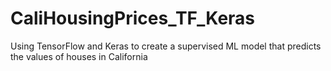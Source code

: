 # CaliHousingPrices_TF_Keras
Using TensorFlow and Keras to create a supervised ML model that predicts the values of houses in California
